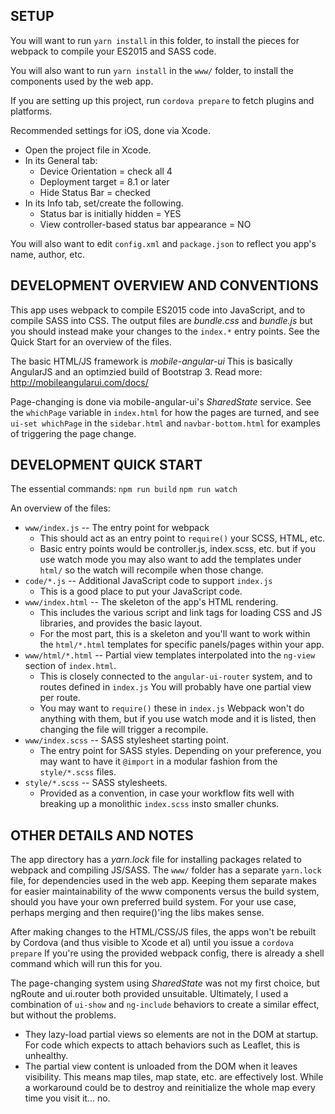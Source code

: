 ## SETUP

You will want to run `yarn install` in this folder, to install the pieces for webpack to compile your ES2015 and SASS code.

You will also want to run `yarn install` in the `www/` folder, to install the components used by the web app.

If you are setting up this project, run `cordova prepare` to fetch plugins and platforms.

Recommended settings for iOS, done via Xcode.
* Open the project file in Xcode.
* In its General tab:
  * Device Orientation = check all 4
  * Deployment target = 8.1 or later
  * Hide Status Bar = checked
* In its Info tab, set/create the following.
  * Status bar is initially hidden = YES
  * View controller-based status bar appearance = NO

You will also want to edit `config.xml` and `package.json` to reflect you app's name, author, etc.



## DEVELOPMENT OVERVIEW AND CONVENTIONS

This app uses webpack to compile ES2015 code into JavaScript, and to compile SASS into CSS. The output files are *bundle.css* and *bundle.js* but you should instead make your changes to the `index.*` entry points. See the Quick Start for an overview of the files.

The basic HTML/JS framework is *mobile-angular-ui* This is basically AngularJS and an optimzied build of Bootstrap 3. Read more: http://mobileangularui.com/docs/

Page-changing is done via mobile-angular-ui's *SharedState* service. See the `whichPage` variable in `index.html` for how the pages are turned, and see `ui-set whichPage` in the `sidebar.html` and `navbar-bottom.html` for examples of triggering the page change.


## DEVELOPMENT QUICK START

The essential commands:
`npm run build`
`npm run watch`

An overview of the files:
* `www/index.js` -- The entry point for webpack
  * This should act as an entry point to `require()` your SCSS, HTML, etc.
  * Basic entry points would be controller.js, index.scss, etc. but if you use watch mode you may also want to add the templates under `html/` so the watch will recompile when those change.  
* `code/*.js` -- Additional JavaScript code to support `index.js`
  * This is a good place to put your JavaScript code.
* `www/index.html` -- The skeleton of the app's HTML rendering.
  * This includes the various script and link tags for loading CSS and JS libraries, and provides the basic layout.
  * For the most part, this is a skeleton and you'll want to work within the `html/*.html` templates for specific panels/pages within your app.
* `www/html/*.html` -- Partial view templates interpolated into the `ng-view` section of `index.html`.
  * This is closely connected to the `angular-ui-router` system, and to routes defined in `index.js` You will probably have one partial view per route.
  * You may want to `require()` these in `index.js` Webpack won't do anything with them, but if you use watch mode and it is listed, then changing the file will trigger a recompile.
* `www/index.scss` -- SASS stylesheet starting point.
  * The entry point for SASS styles. Depending on your preference, you may want to have it `@import` in a modular fashion from the `style/*.scss` files.
* `style/*.scss` -- SASS stylesheets.
  * Provided as a convention, in case your workflow fits well with breaking up a monolithic `index.scss` insto smaller chunks.



## OTHER DETAILS AND NOTES

The app directory has a *yarn.lock* file for installing packages related to webpack and compiling JS/SASS. The `www/` folder has a separate `yarn.lock` file, for dependencies used in the web app. Keeping them separate makes for easier maintainability of the www components versus the build system, should you have your own preferred build system. For your use case, perhaps merging and then require()'ing the libs makes sense.

After making changes to the HTML/CSS/JS files, the apps won't be rebuilt by Cordova (and thus visible to Xcode et al) until you issue a `cordova prepare` If you're using the provided webpack config, there is already a shell command which will run this for you.

The page-changing system using *SharedState* was not my first choice, but ngRoute and ui.router both provided unsuitable. Ultimately, I used a combination of `ui-show` and `ng-include` behaviors to create a similar effect, but without the problems. 
  * They lazy-load partial views so elements are not in the DOM at startup. For code which expects to attach behaviors such as Leaflet, this is unhealthy.
  * The partial view content is unloaded from the DOM when it leaves visibility. This means map tiles, map state, etc. are effectively lost. While a workaround could be to destroy and reinitialize the whole map every time you visit it... no.
  

